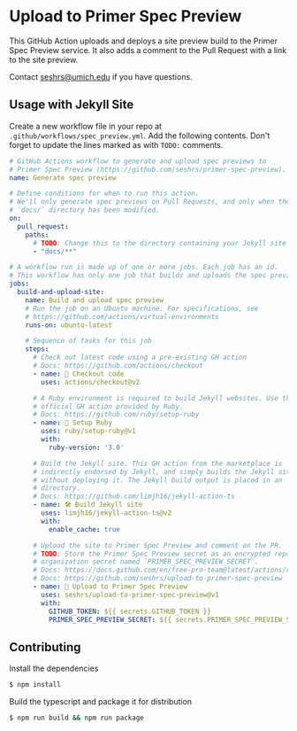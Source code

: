 # Upload to Primer Spec Preview

This GitHub Action uploads and deploys a site preview build to the Primer Spec Preview service. It also adds a comment to the Pull Request with a link to the site preview.

Contact seshrs@umich.edu if you have questions.

## Usage with Jekyll Site

Create a new workflow file in your repo at `.github/workflows/spec_preview.yml`. Add the following contents. Don't forget to update the lines marked as with `TODO:` comments.

```yaml
# GitHub Actions workflow to generate and upload spec previews to
# Primer Spec Preview (https://github.com/seshrs/primer-spec-preview).
name: Generate spec preview

# Define conditions for when to run this action.
# We'll only generate spec previews on Pull Requests, and only when the
# `docs/` directory has been modified.
on:
  pull_request:
    paths:
      # TODO: Change this to the directory containing your Jekyll site
      - "docs/**"

# A workflow run is made up of one or more jobs. Each job has an id.
# This workflow has only one job that builds and uploads the spec preview.
jobs:
  build-and-upload-site:
    name: Build and upload spec preview
    # Run the job on an Ubuntu machine. For specifications, see
    # https://github.com/actions/virtual-environments
    runs-on: ubuntu-latest

    # Sequence of tasks for this job
    steps:
      # Check out latest code using a pre-existing GH action
      # Docs: https://github.com/actions/checkout
      - name: 📁 Checkout code
        uses: actions/checkout@v2

      # A Ruby environment is required to build Jekyll websites. Use the
      # official GH action provided by Ruby.
      # Docs: https://github.com/ruby/setup-ruby
      - name: 💎 Setup Ruby
        uses: ruby/setup-ruby@v1
        with:
          ruby-version: '3.0'

      # Build the Jekyll site. This GH action from the marketplace is
      # indirectly endorsed by Jekyll, and simply builds the Jekyll site
      # without deploying it. The Jekyll build output is placed in an `_site/`
      # directory.
      # Docs: https://github.com/limjh16/jekyll-action-ts
      - name: 🛠 Build Jekyll site
        uses: limjh16/jekyll-action-ts@v2
        with:
          enable_cache: true

      # Upload the site to Primer Spec Preview and comment on the PR.
      # TODO: Store the Primer Spec Preview secret as an encrypted repo or
      # organization secret named `PRIMER_SPEC_PREVIEW_SECRET`.
      # Docs: https://docs.github.com/en/free-pro-team@latest/actions/reference/encrypted-secrets#creating-encrypted-secrets-for-an-organization
      # Docs: https://github.com/seshrs/upload-to-primer-spec-preview
      - name: 🚀 Upload to Primer Spec Preview
        uses: seshrs/upload-to-primer-spec-preview@v1
        with:
          GITHUB_TOKEN: ${{ secrets.GITHUB_TOKEN }}
          PRIMER_SPEC_PREVIEW_SECRET: ${{ secrets.PRIMER_SPEC_PREVIEW_SECRET }}
```

## Contributing

Install the dependencies  
```bash
$ npm install
```

Build the typescript and package it for distribution
```bash
$ npm run build && npm run package
```
